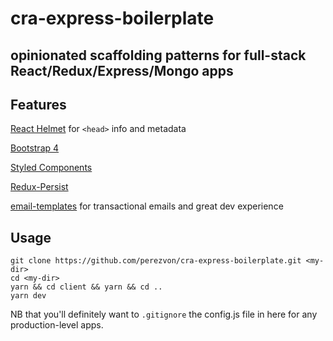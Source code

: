 # cra-express-boilerplate

## opinionated scaffolding patterns for full-stack React/Redux/Express/Mongo apps

## Features

[React Helmet](https://github.com/nfl/react-helmet#readme) for `<head>` info and metadata

[Bootstrap 4](https://getbootstrap.com/docs/4.0/getting-started/introduction/)

[Styled Components](https://www.styled-components.com/)

[Redux-Persist](https://github.com/rt2zz/redux-persist)

[email-templates](https://github.com/niftylettuce/email-templates) for transactional emails and great dev experience

## Usage

```
git clone https://github.com/perezvon/cra-express-boilerplate.git <my-dir>
cd <my-dir>
yarn && cd client && yarn && cd ..
yarn dev
```
NB that you'll definitely want to `.gitignore` the config.js file in here for any production-level apps. 
